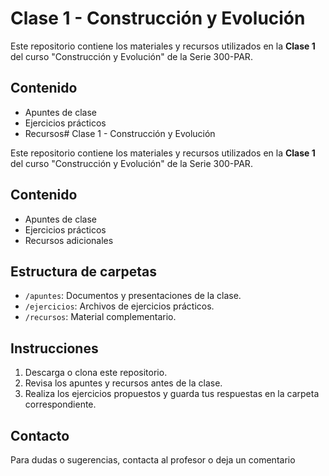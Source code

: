 # Clase 1 - Construcción y Evolución

Este repositorio contiene los materiales y recursos utilizados en la **Clase 1** del curso "Construcción y Evolución" de la Serie 300-PAR.

## Contenido

- Apuntes de clase
- Ejercicios prácticos
- Recursos# Clase 1 - Construcción y Evolución

Este repositorio contiene los materiales y recursos utilizados en la **Clase 1** del curso "Construcción y Evolución" de la Serie 300-PAR.

## Contenido

- Apuntes de clase
- Ejercicios prácticos
- Recursos adicionales

## Estructura de carpetas

- `/apuntes`: Documentos y presentaciones de la clase.
- `/ejercicios`: Archivos de ejercicios prácticos.
- `/recursos`: Material complementario.

## Instrucciones

1. Descarga o clona este repositorio.
2. Revisa los apuntes y recursos antes de la clase.
3. Realiza los ejercicios propuestos y guarda tus respuestas en la carpeta correspondiente.

## Contacto

Para dudas o sugerencias, contacta al profesor o deja un comentario